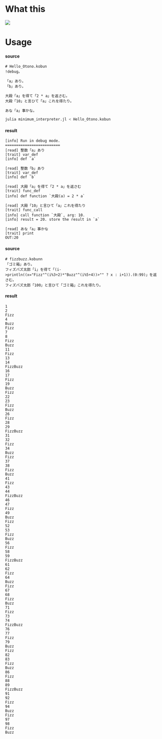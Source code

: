 # What this

![](https://cdn.discordapp.com/attachments/810478331790491681/842794985131868260/unknown.png)

# Usage


#### source
```
# Hello_Otono.kobun
!debug。

「a」あり。
「b」あり。

大殿「a」を得て「2 * a」を返さむ。
大殿「10」と言ひて「a」これを得たり。

あな「a」事かな。
```

```sh
julia minimum_interpreter.jl < Hello_Otono.kobun   
```


#### result
```
[info] Run in debug mode.
=========================
[read] 整数「a」あり
[trait] var_def
[info] def `a`

[read] 整数「b」あり
[trait] var_def
[info] def `b`

[read] 大殿「a」を得て「2 * a」を返さむ
[trait] func_def
[info] def function `大殿(a) = 2 * a`

[read] 大殿「10」と言ひて「a」これを得たり
[trait] func_call
[info] call function `大殿`, arg: 10.
[info] result = 20. store the result in `a`

[read] あな「a」事かな
[trait] print
OUT:20
```


#### source

```
# fizzbuzz.kobunn
「ゴミ箱」あり。
フィズバズ太郎「i」を得て「(i->println((x="Fizz"^(i%3÷2)*"Buzz"^(i%5÷4))>"" ? x : i+1)).(0:99)」を返さむ。
フィズバズ太郎「100」と言ひて「ゴミ箱」これを得たり。
```

#### result
```
1
2
Fizz
4
Buzz
Fizz
7
8
Fizz
Buzz
11
Fizz
13
14
FizzBuzz
16
17
Fizz
19
Buzz
Fizz
22
23
Fizz
Buzz
26
Fizz
28
29
FizzBuzz
31
32
Fizz
34
Buzz
Fizz
37
38
Fizz
Buzz
41
Fizz
43
44
FizzBuzz
46
47
Fizz
49
Buzz
Fizz
52
53
Fizz
Buzz
56
Fizz
58
59
FizzBuzz
61
62
Fizz
64
Buzz
Fizz
67
68
Fizz
Buzz
71
Fizz
73
74
FizzBuzz
76
77
Fizz
79
Buzz
Fizz
82
83
Fizz
Buzz
86
Fizz
88
89
FizzBuzz
91
92
Fizz
94
Buzz
Fizz
97
98
Fizz
Buzz
```